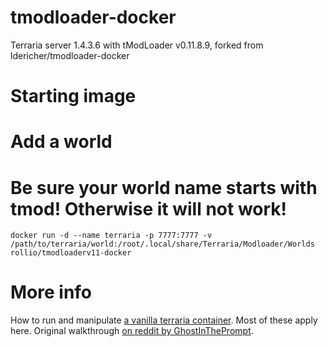 # tmodloader-docker

Terraria server 1.4.3.6 with tModLoader v0.11.8.9, forked from ldericher/tmodloader-docker

# Starting image
# Add a world 
# Be sure your world name starts with tmod! Otherwise it will not work!

    docker run -d --name terraria -p 7777:7777 -v /path/to/terraria/world:/root/.local/share/Terraria/Modloader/Worlds rollio/tmodloaderv11-docker

# More info

How to run and manipulate [a vanilla terraria container](https://store.docker.com/community/images/ryshe/terraria). Most of these apply here.
Original walkthrough [on reddit by GhostInThePrompt](https://www.reddit.com/r/Terraria/comments/7dbkfe/how_to_create_a_tmodloadermodded_server_on_linux).
